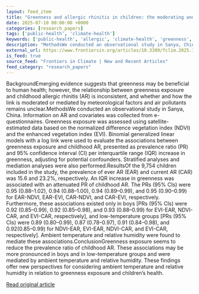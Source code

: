 ```yaml
---
layout: feed_item
title: "Greenness and allergic rhinitis in children: the moderating and mediating effects of meteorological factors and air pollution"
date: 2025-07-10 00:00:00 +0000
categories: [research_papers]
tags: ['public-health', 'climate-health']
keywords: ['public-health', 'allergic', 'climate-health', 'greenness', 'rhinitis']
description: "MethodsWe conducted an observational study in Sanya, China"
external_url: https://www.frontiersin.org/articles/10.3389/fclim.2025.1539217
is_feed: true
source_feed: "Frontiers in Climate | New and Recent Articles"
feed_category: "research_papers"
---
```


BackgroundEmerging evidence suggests that greenness may be beneficial to human health; however, the relationship between greenness exposure and childhood allergic rhinitis (AR) is inconsistent, and whether and how the link is moderated or mediated by meteorological factors and air pollutants remains unclear.MethodsWe conducted an observational study in Sanya, China. Information on AR and covariates was collected from e-questionnaires. Greenness exposure was assessed using satellite-estimated data based on the normalized difference vegetation index (NDVI) and the enhanced vegetation index (EVI). Binomial generalized linear models with a log link were used to evaluate the associations between greenness exposure and childhood AR, presented as prevalence ratio (PR) and 95% confidence interval (CI) per interquartile range (IQR) increase in greenness, adjusting for potential confounders. Stratified analyses and mediation analyses were also performed.ResultsOf the 9,754 children included in the study, the prevalence of ever AR (EAR) and current AR (CAR) was 15.6 and 23.2%, respectively. An IQR increase in greenness was associated with an attenuated PR of childhood AR. The PRs (95% CIs) were 0.95 (0.88–1.02), 0.94 (0.88–1.00), 0.94 (0.89–0.99), and 0.95 (0.90–0.99) for EAR-NDVI, EAR-EVI, CAR-NDVI, and CAR-EVI, respectively. Furthermore, these associations existed only in boys [PRs (95% CIs) were 0.92 (0.85–0.99), 0.92 (0.85–0.98), and 0.93 (0.88–0.99) for EVI-EAR, NDVI-CAR, and EVI-CAR, respectively], and low-temperature groups [PRs (95% CIs) were 0.89 (0.80–0.99), 0.87 (0.78–0.97), 0.91 (0.84–0.98), and 0.92(0.85–0.99) for NDVI-EAR, EVI-EAR, NDVI-CAR, and EVI-CAR, respectively]. Ambient temperature and relative humidity were found to mediate these associations.ConclusionGreenness exposure seems to reduce the prevalence ratio of childhood AR. These associations may be more pronounced in boys and in low-temperature groups and were mediated by ambient temperature and relative humidity. These findings offer new perspectives for considering ambient temperature and relative humidity in relation to greenness exposure and children’s health.

[Read original article](https://www.frontiersin.org/articles/10.3389/fclim.2025.1539217)
